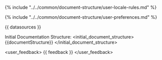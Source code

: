 {% include "../../common/document-structure/user-locale-rules.md" %}

{% include "../../common/document-structure/user-preferences.md" %}


<datasources>
{{ datasources }}
</datasources>


Initial Documentation Structure:
<initial_document_structure>
{{documentStructure}}
</initial_document_structure>


<user_feedback>
{{ feedback }}
</user_feedback>
